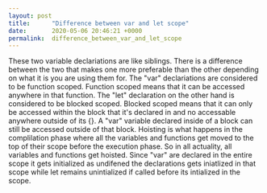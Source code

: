 ```yaml
---
layout: post
title:      "Difference between var and let scope"
date:       2020-05-06 20:46:21 +0000
permalink:  difference_between_var_and_let_scope
---
```



These two variable declariations are like siblings.  There is a difference between the two that makes one more preferable than the other depending on what it is you are using them for.  The "var" declariations are considered to be function scoped. Function scoped means that it can be accessed anywhere in that function.  The "let" declaration on the other hand is considered to be blocked scoped.  Blocked scoped means that it can only be accessed within the block that it's declared in and no accessable anywhere outside of its {}. A "var" variable declared inside of a block can still be accessed outside of that block.  Hoisting is what happens in the complilation phase where all the variables and functions get moved to the top of their scope before the execution phase. So in all actuality, all variables and functions get hoisted.  Since "var" are declared in the entire scope it gets initialized as undifened the declarations gets iniatlized in that scope while let remains unintialized if called before its intialized in the scope.
